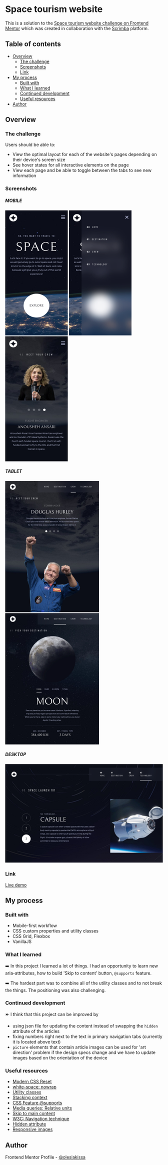 # Space tourism website
This is a solution to the [Space tourism website challenge on Frontend Mentor](https://www.frontendmentor.io/challenges/space-tourism-multipage-website-gRWj1URZ3) which was created in collaboration with the [Scrimba](https://scrimba.com/) platform.

## Table of contents

- [Overview](#overview)
  - [The challenge](#the-challenge)
  - [Screenshots](#screenshots)
  - [Link](#link)
- [My process](#my-process)
  - [Built with](#built-with)
  - [What I learned](#what-i-learned)
  - [Continued development](#continued-development)
  - [Useful resources](#useful-resources)
- [Author](#author)


## Overview

### The challenge

Users should be able to:

- View the optimal layout for each of the website's pages depending on their device's screen size
- See hover states for all interactive elements on the page
- View each page and be able to toggle between the tabs to see new information

### Screenshots
##### MOBILE
<img src="./previews/mobile-preview-index.png" width="200" height="400"> <img src="./previews/mobile-preview-menu-open.png" width="200" height="400"> <img src="./previews/mobile-preview-crew.png" width="200" height="400"> 

##### TABLET
<img src="./previews/tablet-preview-crew.png" width="300" height="420"> <img src="./previews/tablet-preview-destination.png" width="300" height="420"> 

##### DESKTOP
<img src="./previews/desktop-preview-technology.png">


### Link

[Live demo](https://fmok-space-tourism-website.netlify.app/)

## My process
### Built with

- Mobile-first workflow
- CSS custom properties and utility classes
- CSS Grid, Flexbox
- VanillaJS

### What I learned

:arrow_right: In this project I learned a lot of things. I had an opportunity to learn new aria-attributes, how to build 'Skip to content' button, `@supports` feature.

:arrow_right: The hardest part was to combine all of the utility classes and to not break the things. The positioning was also challenging. 

### Continued development

:fast_forward: I think that this project can be improved by
  - using json file for updating the content instead of swapping the `hidden` attribute of the articles
  - fixing numbers right next to the text in primary navigation tabs (currently it is located above text)
  - `picture` elements that contain article images can be used for 'art direction' problem if the design specs change and we have to update images based on the orientation of the device

### Useful resources 
  - [Modern CSS Reset](https://piccalil.li/blog/a-modern-css-reset/)
  - [white-space: nowrap](https://stackoverflow.com/questions/15411260/nbsp-vs-white-spacenowrap/65334876#65334876)
  - [Utility classes](https://blog.logrocket.com/css-utility-classes-library-extendable-styles/)
  - [Stacking context](https://developer.mozilla.org/en-US/docs/Web/CSS/CSS_Positioning/Understanding_z_index/The_stacking_context)
  - [CSS Feature @supports](https://developer.mozilla.org/en-US/docs/Web/CSS/@supports)
  - [Media queries: Relative units](https://medium.com/@barrypeng6/why-should-not-use-rem-unit-in-media-query-5645d0163ce5)
  - [Skip to main content](https://accessibility.oit.ncsu.edu/it-accessibility-at-nc-state/developers/accessibility-handbook/mouse-and-keyboard-events/skip-to-main-content/)
  - [W3C: Navigation technique](https://www.w3.org/TR/WCAG20-TECHS/G1.html)
  - [Hidden attribute](https://css-tricks.com/the-hidden-attribute-is-visibly-weak/)
  - [Responsive images](https://webdesign.tutsplus.com/tutorials/quick-tip-how-to-use-html5-picture-for-responsive-images--cms-21015)


## Author

Frontend Mentor Profile - [@olesiakissa](https://www.frontendmentor.io/profile/olesiakissa)